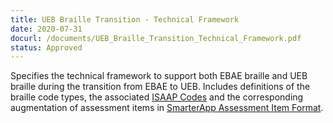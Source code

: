 ```yaml
---
title: UEB Braille Transition - Technical Framework
date: 2020-07-31
docurl: /documents/UEB_Braille_Transition_Technical_Framework.pdf
status: Approved
---
```

Specifies the technical framework to support both EBAE braille and UEB braille during the transition from EBAE to UEB. Includes definitions of the braille code types, the associated [ISAAP Codes](/specs/ISAAP-AccessibilityFeatureCodes.html) and the corresponding augmentation of assessment items in [SmarterApp Assessment Item Format](/specs/AssessmentItemFormat.html).

